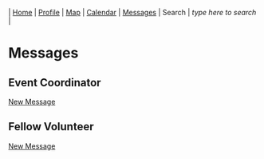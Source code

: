 | [Home](https://pdc1601.github.io/SWEN-101-Group1/) | [Profile](https://pdc1601.github.io/SWEN-101-Group1/profile) | [Map](https://pdc1601.github.io/SWEN-101-Group1/map) | [Calendar](https://pdc1601.github.io/SWEN-101-Group1/calendar) | [Messages](https://pdc1601.github.io/SWEN-101-Group1/messages) | Search | *type here to search* |

# Messages

## Event Coordinator
  [New Message](https://github.com/pdc1601/SWEN-101-Group1/blob/master/coordinator_chat.md)
  
  
## Fellow Volunteer
  [New Message](https://github.com/pdc1601/SWEN-101-Group1/blob/master/volunteer_chat.md)
